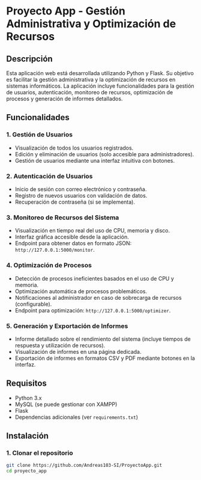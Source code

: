 # Proyecto App - Gestión Administrativa y Optimización de Recursos

## Descripción

Esta aplicación web está desarrollada utilizando Python y Flask. Su objetivo es facilitar la gestión administrativa y la optimización de recursos en sistemas informáticos. La aplicación incluye funcionalidades para la gestión de usuarios, autenticación, monitoreo de recursos, optimización de procesos y generación de informes detallados.

## Funcionalidades

### 1. Gestión de Usuarios
- Visualización de todos los usuarios registrados.
- Edición y eliminación de usuarios (solo accesible para administradores).
- Gestión de usuarios mediante una interfaz intuitiva con botones.

### 2. Autenticación de Usuarios
- Inicio de sesión con correo electrónico y contraseña.
- Registro de nuevos usuarios con validación de datos.
- Recuperación de contraseña (si se implementa).

### 3. Monitoreo de Recursos del Sistema
- Visualización en tiempo real del uso de CPU, memoria y disco.
- Interfaz gráfica accesible desde la aplicación.
- Endpoint para obtener datos en formato JSON: `http://127.0.0.1:5000/monitor`.

### 4. Optimización de Procesos
- Detección de procesos ineficientes basados en el uso de CPU y memoria.
- Optimización automática de procesos problemáticos.
- Notificaciones al administrador en caso de sobrecarga de recursos (configurable).
- Endpoint para optimización: `http://127.0.0.1:5000/optimizer`.

### 5. Generación y Exportación de Informes
- Informe detallado sobre el rendimiento del sistema (incluye tiempos de respuesta y utilización de recursos).
- Visualización de informes en una página dedicada.
- Exportación de informes en formatos CSV y PDF mediante botones en la interfaz.

## Requisitos

- Python 3.x
- MySQL (se puede gestionar con XAMPP)
- Flask
- Dependencias adicionales (ver `requirements.txt`)

## Instalación

### 1. Clonar el repositorio

```bash
git clone https://github.com/Andreas103-SI/ProyectoApp.git
cd proyecto_app
